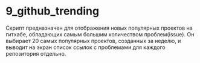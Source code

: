 ﻿# 9_github_trending

Скрипт предназначен для отображения новых популярных проектов на гитхабе, обладающих самым большим количеством проблем(issue). Он выбирает 20 самых популярных проектов, созданных за неделю, и выводит на экран список ссылок с проблемами для каждого репозитория отдельно.